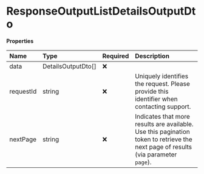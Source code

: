 # ResponseOutputListDetailsOutputDto

**Properties**

| Name      | Type               | Required | Description                                                                                                                       |
| :-------- | :----------------- | :------- | :-------------------------------------------------------------------------------------------------------------------------------- |
| data      | DetailsOutputDto[] | ❌       |                                                                                                                                   |
| requestId | string             | ❌       | Uniquely identifies the request. Please provide this identifier when contacting support.                                          |
| nextPage  | string             | ❌       | Indicates that more results are available. Use this pagination token to retrieve the next page of results (via parameter `page`). |

<!-- This file was generated by liblab | https://liblab.com/ -->

